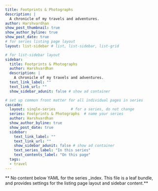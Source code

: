 ```yaml
---
title: Footprints & Photographs
description: |
  A chronicle of my travels and adventures.
author: Harshvardhan
show_post_thumbnail: true
show_author_byline: true
show_post_date: true
# for series listing page layout
layout: list-sidebar # list, list-sidebar, list-grid

# for list-sidebar layout
sidebar: 
  title: Footprints & Photographs
  author: Harshvardhan
  description: |
    A chronicle of my travels and adventures.
  text_link_label: ""
  text_link_url: ""
  show_sidebar_adunit: false # show ad container

# set up common front matter for all individual pages in series
cascade:
  layout: single-series       # for a series, do not change
  series: Footprints & Photographs  # name your series
  author: Harshvardhan
  show_author_byline: true
  show_post_date: true
  sidebar:
    text_link_label: ""
    text_link_url: ""
    show_sidebar_adunit: false # show ad container
    text_series_label: "In this series" 
    text_contents_label: "On this page" 
  tags:
  - travel
---
```


** No content below YAML for the series _index. This file is a leaf bundle, and provides settings for the listing page layout and sidebar content.**
